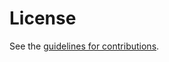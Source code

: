 # License

See the
[guidelines for contributions](https://github.com/ietf-wg-nmop/draft-ietf-nmop-digital-map-concept/blob/main/CONTRIBUTING.md).
